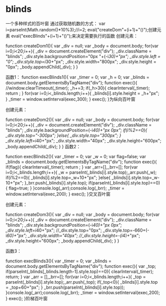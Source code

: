 # blinds
一个多种样式的百叶窗
通过获取随机数的方式：
  var i=parseInt(Math.random()*10%3);//i=2;
	eval("createDom"+(i+1)+"()");创建元素
	eval("execBlinds"+(i+1)+"()");来决定需要执行的函数
创建元素：

function createDom1(){
	var _div = null;
	var _body = document.body;
	for(var i=0;i<20;i++){
		_div = document.createElement("div");
		_div.className = "blinds";
		_div.style.backgroundPosition="0px "+(-i*30)+"px";
		_div.style.left = "0";
		_div.style.top=i*30+"px";
		_div.style.width="800px";
		_div.style.height = "0px";
		_body.appendChild(_div);
	}
}

函数1：
function execBlinds1(){
	var _timer = 0;
	var _h = 0;
	var _blinds = document.body.getElementsByTagName("div");
	function exec(){
		//window.clearTimeout(_timer);
		_h+=3;
		if(_h>30){
			clearInterval(_timer);
			return ;
		}
		for(var i=0;i<_blinds.length;i++){
			_blinds[i].style.height = _h+"px";
		}
		_timer = window.setInterval(exec,300);
	}
	exec();
}为纵向百叶窗


创建元素：

function createDom2(){
	var _div = null;
	var _body = document.body;
	for(var i=0;i<20;i++){
		_div = document.createElement("div");
		_div.className = "blinds";
		_div.style.backgroundPosition=(-i*40)+"px 0px";
		if(i%2==0){
			_div.style.top="-300px";
		}else{
			_div.style.top="300px";
		}
		_div.style.left=i*40+"px";
		_div.style.width="40px";
		_div.style.height="600px";
		_body.appendChild(_div);
	}
}
函数2：

function execBlinds2(){
	var _timer = 0;
	var _w = 0;
	var flag=false;
	var _blinds = document.body.getElementsByTagName("div");
	function exec(){
		if(flag){
			clearInterval(_timer);
			return ;
		}
		var _arr=[],_brr=[];
		for(var i=0;i<_blinds.length;i++){
			_w = parseInt(_blinds[i].style.top);_arr.push(_w);
			if(i%2==0){
				_blinds[i].style.top=_w+10+"px";
			}else{
				_blinds[i].style.top=_w-10+"px";
			}_brr.push(_blinds[i].style.top);
			if(parseInt(_blinds[i].style.top)==0){
				flag=true;
			}
		}console.log(_arr);console.log(_brr);
		_timer = window.setInterval(exec,200);
	}
	exec();
}交叉百叶窗


创建元素：

function createDom3(){
	var _div = null;
	var _body = document.body;
	for(var i=0;i<20;i++){
		_div = document.createElement("div");
		_div.className = "blinds";
		_div.style.backgroundPosition=(-i*40)+"px 0px";
		_div.style.left=i*40+"px";
		//_div.style.top="0px";
		_div.style.top=-660+(-i*60)+"px";
		_div.style.width="40px";
		//_div.style.height=-(i*4)+"px";
		_div.style.height="600px";
		_body.appendChild(_div);
	}
}

函数3：

function execBlinds3(){
	var _timer = 0;
	var _blinds = document.body.getElementsByTagName("div");
	function exec(){
		var _top;
		if(parseInt(_blinds[_blinds.length-1].style.top)==0){
			clearInterval(_timer);
			return;
		}
		var _arr = [],_brr=[];
		for(var i=0;i<_blinds.length;i++){
			_top = parseInt(_blinds[i].style.top);_arr.push(_top);
			if(_top<0){
				_blinds[i].style.top = _top+60+"px";
			}
			_brr.push(parseInt(_blinds[i].style.top));
		}console.log(_arr);console.log(_brr);
		_timer = window.setInterval(exec,200);
	}
	exec();
}阶梯百叶窗

